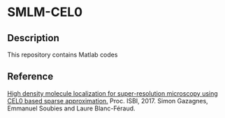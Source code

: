 # SMLM-CEL0

## Description
This repository contains Matlab codes 

## Reference
[High density molecule localization for super-resolution microscopy using CEL0 based sparse approximation.](https://hal.inria.fr/hal-01443565) Proc. ISBI, 2017. 
Simon Gazagnes, Emmanuel Soubies and Laure Blanc-Féraud.
